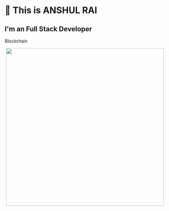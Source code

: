 # 👋 This is ANSHUL RAI  
## I'm an Full Stack Developer 

<div class="hello">
 <div class="inner" style="float:left,font-weight:bold,font-size:40px"><p> Blockchain </p></div>
  <div class="inner" style="float:right"><img src="assets\animation_500_kckasloz.gif" height="500" width="500"></div>
</div>


